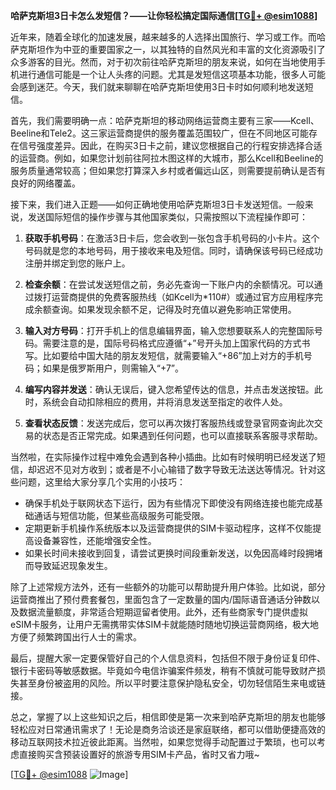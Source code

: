 **哈萨克斯坦3日卡怎么发短信？——让你轻松搞定国际通信[[TG💪+ @esim1088](https://t.me/s/esim1088)]**

近年来，随着全球化的加速发展，越来越多的人选择出国旅行、学习或工作。而哈萨克斯坦作为中亚的重要国家之一，以其独特的自然风光和丰富的文化资源吸引了众多游客的目光。然而，对于初次前往哈萨克斯坦的朋友来说，如何在当地使用手机进行通信可能是一个让人头疼的问题。尤其是发短信这项基本功能，很多人可能会感到迷茫。今天，我们就来聊聊在哈萨克斯坦使用3日卡时如何顺利地发送短信。

首先，我们需要明确一点：哈萨克斯坦的移动网络运营商主要有三家——Kcell、Beeline和Tele2。这三家运营商提供的服务覆盖范围较广，但在不同地区可能存在信号强度差异。因此，在购买3日卡之前，建议您根据自己的行程安排选择合适的运营商。例如，如果您计划前往阿拉木图这样的大城市，那么Kcell和Beeline的服务质量通常较高；但如果您打算深入乡村或者偏远山区，则需要提前确认是否有良好的网络覆盖。

接下来，我们进入正题——如何正确地使用哈萨克斯坦3日卡发送短信。一般来说，发送国际短信的操作步骤与其他国家类似，只需按照以下流程操作即可：

1. **获取手机号码**：在激活3日卡后，您会收到一张包含手机号码的小卡片。这个号码就是您的本地号码，用于接收来电及短信。同时，请确保该号码已经成功注册并绑定到您的账户上。

2. **检查余额**：在尝试发送短信之前，务必先查询一下账户内的余额情况。可以通过拨打运营商提供的免费客服热线（如Kcell为*110#）或通过官方应用程序完成余额查询。如果发现余额不足，记得及时充值以避免影响正常使用。

3. **输入对方号码**：打开手机上的信息编辑界面，输入您想要联系人的完整国际号码。需要注意的是，国际号码格式应遵循“+”号开头加上国家代码的方式书写。比如要给中国大陆的朋友发短信，就需要输入“+86”加上对方的手机号码；如果是俄罗斯用户，则需输入“+7”。

4. **编写内容并发送**：确认无误后，键入您希望传达的信息，并点击发送按钮。此时，系统会自动扣除相应的费用，并将消息发送至指定的收件人处。

5. **查看状态反馈**：发送完成后，您可以再次拨打客服热线或登录官网查询此次交易的状态是否正常完成。如果遇到任何问题，也可以直接联系客服寻求帮助。

当然啦，在实际操作过程中难免会遇到各种小插曲。比如有时候明明已经发送了短信，却迟迟不见对方收到；或者是不小心输错了数字导致无法送达等情况。针对这些问题，这里给大家分享几个实用的小技巧：

- 确保手机处于联网状态下运行，因为有些情况下即使没有网络连接也能完成基础通话与短信功能，但某些高级服务可能受限。
- 定期更新手机操作系统版本以及运营商提供的SIM卡驱动程序，这样不仅能提高设备兼容性，还能增强安全性。
- 如果长时间未接收到回复，请尝试更换时间段重新发送，以免因高峰时段拥堵而导致延迟现象发生。

除了上述常规方法外，还有一些额外的功能可以帮助提升用户体验。比如说，部分运营商推出了预付费套餐包，里面包含了一定数量的国内/国际语音通话分钟数以及数据流量额度，非常适合短期逗留者使用。此外，还有些商家专门提供虚拟eSIM卡服务，让用户无需携带实体SIM卡就能随时随地切换运营商网络，极大地方便了频繁跨国出行人士的需求。

最后，提醒大家一定要保管好自己的个人信息资料，包括但不限于身份证复印件、银行卡密码等敏感数据。毕竟如今电信诈骗案件频发，稍有不慎就可能导致财产损失甚至身份被盗用的风险。所以平时要注意保护隐私安全，切勿轻信陌生来电或链接。

总之，掌握了以上这些知识之后，相信即使是第一次来到哈萨克斯坦的朋友也能够轻松应对日常通讯需求了！无论是商务洽谈还是家庭联络，都可以借助便捷高效的移动互联网技术拉近彼此距离。当然啦，如果您觉得手动配置过于繁琐，也可以考虑直接购买含预装设置好的旅游专用SIM卡产品，省时又省力哦~

[[TG💪+ @esim1088](https://t.me/s/esim1088) ![Image](https://i.postimg.cc/4NQfJmqS/Snipaste-2025-05-13-00-14-12.png)]